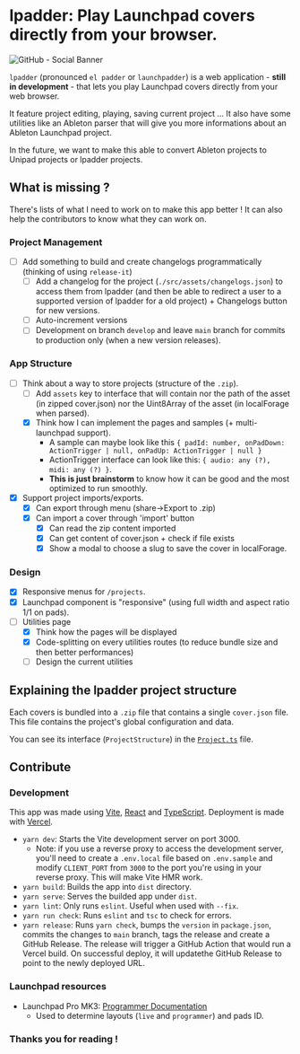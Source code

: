 # lpadder: Play Launchpad covers directly from your browser.

![GitHub - Social Banner](https://user-images.githubusercontent.com/59152884/162007722-4f9df4b9-b293-4ae2-bcfa-4b4b8e25ce70.png)

`lpadder` (pronounced `el padder` or `launchpadder`) is a web
application - **still in development** - that lets you play
Launchpad covers directly from your web browser.

It feature project editing, playing, saving current project ...
It also have some utilities like an Ableton parser
that will give you more informations about an Ableton
Launchpad project.

In the future, we want to make this able to
convert Ableton projects to Unipad projects
or lpadder projects.

## What is missing ?

There's lists of what I need to work on to make this app better !
It can also help the contributors to know what they can work on.

### Project Management
- [ ] Add something to build and create changelogs programmatically (thinking of using `release-it`)
  - [ ] Add a changelog for the project (`./src/assets/changelogs.json`) to access them from lpadder (and then be able to redirect a user to a supported version of lpadder for a old project) + Changelogs button for new versions.
  - [ ] Auto-increment versions
  - [ ] Development on branch `develop` and leave `main` branch for commits to production only (when a new version releases).

### App Structure
- [ ] Think about a way to store projects (structure of the `.zip`).
  - [ ] Add `assets` key to interface that will contain nor the path of the asset (in zipped cover.json) nor the Uint8Array of the asset (in localForage when parsed).
  - [x] Think how I can implement the pages and samples (+ multi-launchpad support).
    - A sample can maybe look like this `{ padId: number, onPadDown: ActionTrigger | null, onPadUp: ActionTrigger | null }`
    - ActionTrigger interface can look like this: `{ audio: any (?), midi: any (?) }`.
    - **This is just brainstorm** to know how it can be good and the most optimized to run smoothly.
- [x] Support project imports/exports.
  - [x] Can export through menu (share->Export to .zip)
  - [x] Can import a cover through 'import' button
    - [x] Can read the zip content imported
    - [x] Can get content of cover.json + check if file exists
    - [x] Show a modal to choose a slug to save the cover in localForage.

### Design
- [x] Responsive menus for `/projects`. 
- [x] Launchpad component is "responsive" (using full width and aspect ratio 1/1 on pads).
- [ ] Utilities page
  - [x] Think how the pages will be displayed
  - [x] Code-splitting on every utilities routes (to reduce bundle size and then better performances)
  - [ ] Design the current utilities

## Explaining the lpadder project structure

Each covers is bundled into a `.zip` file that contains a single `cover.json` file.
This file contains the project's global configuration and data.

You can see its interface (`ProjectStructure`) in the [`Project.ts`](./src/types/Project.ts) file.

## Contribute

### Development

This app was made using [Vite](https://vitejs.dev), [React](https://reactjs.org) and [TypeScript](https://www.typescriptlang.org). Deployment is made with [Vercel](https://vercel.com).

- `yarn dev`: Starts the Vite development server on port 3000.
  - Note: if you use a reverse proxy to access the development server, you'll need to create a `.env.local` file based on `.env.sample` and modify `CLIENT_PORT` from `3000` to the port you're using in your reverse proxy. This will make Vite HMR work.
- `yarn build`: Builds the app into `dist` directory.
- `yarn serve`: Serves the builded app under `dist`.
- `yarn lint`: Only runs `eslint`. Useful when used with `--fix`.
- `yarn run check`: Runs `eslint` and `tsc` to check for errors.
- `yarn release`: Runs `yarn check`, bumps the `version` in `package.json`, commits the changes to `main` branch, tags the release and create a GitHub Release. The release will trigger a GitHub Action that would run a Vercel build. On successful deploy, it will updatethe GitHub Release to point to the newly deployed URL.

### Launchpad resources

- Launchpad Pro MK3: [Programmer Documentation](https://fael-downloads-prod.focusrite.com/customer/prod/s3fs-public/downloads/LPP3_prog_ref_guide_200415.pdf)
  - Used to determine layouts (`live` and `programmer`) and pads ID.

### Thanks you for reading !
